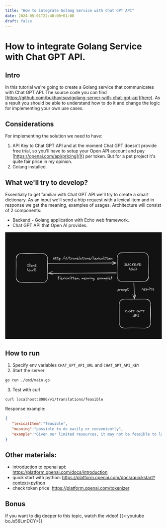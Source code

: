 ```yaml
---
title: "How to integrate Golang Service with Chat GPT API"
date: 2024-05-01T22:40:00+01:00
draft: false 
---
```

# How to integrate Golang Service with Chat GPT API.

## Intro
In this tutorial we're going to create a Golang service that communicates with Chat GPT API. The source code you can find [https://github.com/bukhavtsov/golang-server-with-chat-gpt-api](here). As a result you should be able to understand how to do it and change the logic for implementing your own use cases.

## Considerations
For implementing the solution we need to have:
1. API Key to Chat GPT API and at the moment Chat GPT doesn't provide free trial, so you'll have to setup your Open API account and pay [https://openai.com/api/pricing](X) per token. But for a pet project it's quite fair price in my opinion.
2. Golang installed.

## What we'll try to develop?
Essentially to get familiar with Chat GPT API we'll try to create a smart dictionary. As an input we'll send a http request with a lexical item and in response we get the meaning, examples of usages.
Architecture will consist of 2 components:
- Backend - Golang application with Echo web framework.
- Chat GPT API that Open AI provides.

![architecture](architecture-server-with-gpt.png "High Level Architecture")

## How to run
1. Specify env variables `CHAT_GPT_API_URL` and `CHAT_GPT_API_KEY`
2. Start the server
```bash
go run ./cmd/main.go
```
3. Test with curl
```curl
curl localhost:8080/v1/translations/feasible
```

Response example:
```json
{
   "lexicalItem":"feasible",
   "meaning":"possible to do easily or conveniently",
   "example":"Given our limited resources, it may not be feasible to launch a new product at this time."
}
```

## Other materials:
- introduction to openai api: https://platform.openai.com/docs/introduction
- quick start with python: https://platform.openai.com/docs/quickstart?context=python
- check token price: https://platform.openai.com/tokenizer

## Bonus
If you want to dig deeper to this topic, watch the video!
{{< youtube bcJs56LmDCY>}}
